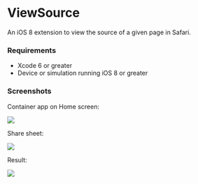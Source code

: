 ViewSource
==========

An iOS 8 extension to view the source of a given page in Safari.


### Requirements

- Xcode 6 or greater
- Device or simulation running iOS 8 or greater

### Screenshots

Container app on Home screen:

![](https://cloud.githubusercontent.com/assets/185645/3280252/0c81b1d6-f451-11e3-8213-8c946367ae83.png)

Share sheet:

![](https://cloud.githubusercontent.com/assets/185645/3280253/0c84a314-f451-11e3-942d-ff5e9259da5e.png)

Result:

![](https://cloud.githubusercontent.com/assets/185645/3280254/0c87083e-f451-11e3-89fa-1b3747f52c0c.png)
